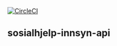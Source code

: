 [![CircleCI](https://circleci.com/gh/navikt/sosialhjelp-innsyn-api.svg?style=svg)](https://circleci.com/gh/navikt/sosialhjelp-innsyn-api)
## sosialhjelp-innsyn-api

